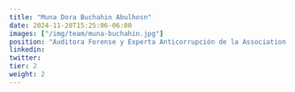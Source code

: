 ```yaml
---
title: "Muna Dora Buchahin Abulhosn"
date: 2024-11-20T15:25:06-06:00
images: ["/img/team/muna-buchahin.jpg"]
position: "Auditora Forense y Experta Anticorrupción de la Association of Certified Fraud Examiners México (ACFE México)"
linkedin: 
twitter: 
tier: 2
weight: 2
---
```



